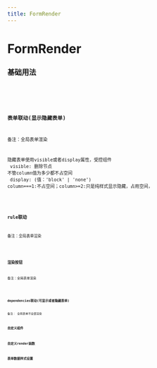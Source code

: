 ```yaml
---
title: FormRender
---
```


# FormRender


### 基础用法

<code src="./Demo/demo0.tsx"/>

<code src="./Demo/demo1.tsx"/>

### 表单联动(显示隐藏表单)
备注：全局表单渲染<br>

隐藏表单使用visible或者display属性，受控组件 <br>
visible: 删除节点 不管column值为多少都不占空间<br>
display: (值：'block' | 'none') column===1:不占空间；column>=2:只是纯样式显示隐藏，占用空间，<br>

<code src="./Demo/demo2.tsx"/>

### rule联动
备注：全局表单渲染

<code src="./Demo/demo3.tsx"/>


### 渲染按钮
备注：全局表单渲染

<code src="./Demo/demo4.tsx"/>


### dependencies联动(可显示或者隐藏表单)
备注： 全局表单不全部渲染

### 自定义组件

### 自定义render函数

### 表单数据样式设置

